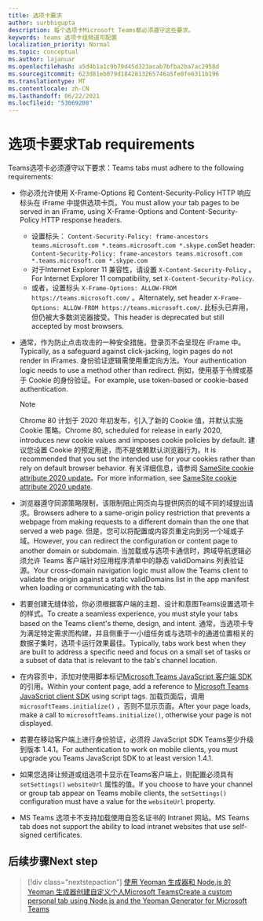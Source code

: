 ```yaml
---
title: 选项卡要求
author: surbhigupta
description: 每个选项卡Microsoft Teams都必须遵守这些要求。
keywords: teams 选项卡组频道可配置
localization_priority: Normal
ms.topic: conceptual
ms.author: lajanuar
ms.openlocfilehash: a5d4b1a1c9b79d45d323acab7bfba2ba7ac2958d
ms.sourcegitcommit: 623d81eb079d1842813265746a5fe0fe6311b196
ms.translationtype: MT
ms.contentlocale: zh-CN
ms.lasthandoff: 06/22/2021
ms.locfileid: "53069208"
---
```

# <a name="tab-requirements"></a><span data-ttu-id="4ebaf-104">选项卡要求</span><span class="sxs-lookup"><span data-stu-id="4ebaf-104">Tab requirements</span></span>

<span data-ttu-id="4ebaf-105">Teams选项卡必须遵守以下要求：</span><span class="sxs-lookup"><span data-stu-id="4ebaf-105">Teams tabs must adhere to the following requirements:</span></span>

* <span data-ttu-id="4ebaf-106">你必须允许使用 X-Frame-Options 和 Content-Security-Policy HTTP 响应标头在 iFrame 中提供选项卡页。</span><span class="sxs-lookup"><span data-stu-id="4ebaf-106">You must allow your tab pages to be served in an iFrame, using X-Frame-Options and Content-Security-Policy HTTP response headers.</span></span>
  * <span data-ttu-id="4ebaf-107">设置标头： `Content-Security-Policy: frame-ancestors teams.microsoft.com *.teams.microsoft.com *.skype.com`</span><span class="sxs-lookup"><span data-stu-id="4ebaf-107">Set header: `Content-Security-Policy: frame-ancestors teams.microsoft.com *.teams.microsoft.com *.skype.com`</span></span>
  * <span data-ttu-id="4ebaf-108">对于Internet Explorer 11 兼容性，请设置 `X-Content-Security-Policy` 。</span><span class="sxs-lookup"><span data-stu-id="4ebaf-108">For Internet Explorer 11 compatibility, set `X-Content-Security-Policy`.</span></span>
  * <span data-ttu-id="4ebaf-109">或者，设置标头 `X-Frame-Options: ALLOW-FROM https://teams.microsoft.com/` 。</span><span class="sxs-lookup"><span data-stu-id="4ebaf-109">Alternately, set header `X-Frame-Options: ALLOW-FROM https://teams.microsoft.com/`.</span></span> <span data-ttu-id="4ebaf-110">此标头已弃用，但仍被大多数浏览器接受。</span><span class="sxs-lookup"><span data-stu-id="4ebaf-110">This header is deprecated but still accepted by most browsers.</span></span>
* <span data-ttu-id="4ebaf-111">通常，作为防止点击攻击的一种安全措施，登录页不会呈现在 iFrame 中。</span><span class="sxs-lookup"><span data-stu-id="4ebaf-111">Typically, as a safeguard against click-jacking, login pages do not render in iFrames.</span></span> <span data-ttu-id="4ebaf-112">身份验证逻辑需使用重定向方法。</span><span class="sxs-lookup"><span data-stu-id="4ebaf-112">Your authentication logic needs to use a method other than redirect.</span></span> <span data-ttu-id="4ebaf-113">例如，使用基于令牌或基于 Cookie 的身份验证。</span><span class="sxs-lookup"><span data-stu-id="4ebaf-113">For example, use token-based or cookie-based authentication.</span></span>

    > [!NOTE]
    > <span data-ttu-id="4ebaf-114">Chrome 80 计划于 2020 年初发布，引入了新的 Cookie 值，并默认实施 Cookie 策略。</span><span class="sxs-lookup"><span data-stu-id="4ebaf-114">Chrome 80, scheduled for release in early 2020, introduces new cookie values and imposes cookie policies by default.</span></span> <span data-ttu-id="4ebaf-115">建议您设置 Cookie 的预定用途，而不是依赖默认浏览器行为。</span><span class="sxs-lookup"><span data-stu-id="4ebaf-115">It is recommended that you set the intended use for your cookies rather than rely on default browser behavior.</span></span> <span data-ttu-id="4ebaf-116">有关详细信息，请参阅 [SameSite cookie attribute 2020 update](../../resources/samesite-cookie-update.md)。</span><span class="sxs-lookup"><span data-stu-id="4ebaf-116">For more information, see [SameSite cookie attribute 2020 update](../../resources/samesite-cookie-update.md).</span></span>

* <span data-ttu-id="4ebaf-117">浏览器遵守同源策略限制，该限制阻止网页向与提供网页的域不同的域提出请求。</span><span class="sxs-lookup"><span data-stu-id="4ebaf-117">Browsers adhere to a same-origin policy restriction that prevents a webpage from making requests to a different domain than the one that served a web page.</span></span> <span data-ttu-id="4ebaf-118">但是，您可以将配置或内容页重定向到另一个域或子域。</span><span class="sxs-lookup"><span data-stu-id="4ebaf-118">However, you can redirect the configuration or content page to another domain or subdomain.</span></span> <span data-ttu-id="4ebaf-119">当加载或与选项卡通信时，跨域导航逻辑必须允许 Teams 客户端针对应用程序清单中的静态 validDomains 列表验证源。</span><span class="sxs-lookup"><span data-stu-id="4ebaf-119">Your cross-domain navigation logic must allow the Teams client to validate the origin against a static validDomains list in the app manifest when loading or communicating with the tab.</span></span>

* <span data-ttu-id="4ebaf-120">若要创建无缝体验，你必须根据客户端的主题、设计和意图Teams设置选项卡的样式。</span><span class="sxs-lookup"><span data-stu-id="4ebaf-120">To create a seamless experience, you must style your tabs based on the Teams client's theme, design, and intent.</span></span> <span data-ttu-id="4ebaf-121">通常，当选项卡专为满足特定需求而构建，并且侧重于一小组任务或与选项卡的通道位置相关的数据子集时，选项卡运行效果最佳。</span><span class="sxs-lookup"><span data-stu-id="4ebaf-121">Typically, tabs work best when they are built to address a specific need and focus on a small set of tasks or a subset of data that is relevant to the tab's channel location.</span></span>

* <span data-ttu-id="4ebaf-122">在内容页中，添加对使用脚本标记[Microsoft Teams JavaScript 客户端 SDK](/javascript/api/overview/msteams-client)的引用。</span><span class="sxs-lookup"><span data-stu-id="4ebaf-122">Within your content page, add a reference to [Microsoft Teams JavaScript client SDK](/javascript/api/overview/msteams-client) using script tags.</span></span> <span data-ttu-id="4ebaf-123">加载页面后，调用 `microsoftTeams.initialize()` ，否则不显示页面。</span><span class="sxs-lookup"><span data-stu-id="4ebaf-123">After your page loads, make a call to `microsoftTeams.initialize()`, otherwise your page is not displayed.</span></span>

* <span data-ttu-id="4ebaf-124">若要在移动客户端上进行身份验证，必须将 JavaScript SDK Teams至少升级到版本 1.4.1。</span><span class="sxs-lookup"><span data-stu-id="4ebaf-124">For authentication to work on mobile clients, you must upgrade you Teams JavaScript SDK to at least version 1.4.1.</span></span>

* <span data-ttu-id="4ebaf-125">如果您选择让频道或组选项卡显示在Teams客户端上，则配置必须具有 `setSettings()` `websiteUrl` 属性的值。</span><span class="sxs-lookup"><span data-stu-id="4ebaf-125">If you choose to have your channel or group tab appear on Teams mobile clients, the `setSettings()` configuration must have a value for the `websiteUrl` property.</span></span>

* <span data-ttu-id="4ebaf-126">MS Teams 选项卡不支持加载使用自签名证书的 Intranet 网站。</span><span class="sxs-lookup"><span data-stu-id="4ebaf-126">MS Teams tab does not support the ability to load intranet websites that use self-signed certificates.</span></span>

## <a name="next-step"></a><span data-ttu-id="4ebaf-127">后续步骤</span><span class="sxs-lookup"><span data-stu-id="4ebaf-127">Next step</span></span>

> [!div class="nextstepaction"]
> [<span data-ttu-id="4ebaf-128">使用 Yeoman 生成器和 Node.js 的 Yeoman 生成器创建自定义个人Microsoft Teams</span><span class="sxs-lookup"><span data-stu-id="4ebaf-128">Create a custom personal tab using Node.js and the Yeoman Generator for Microsoft Teams</span></span>](~/tabs/quickstarts/create-personal-tab-node-yeoman.md)
